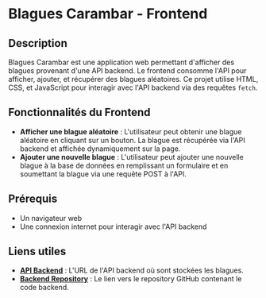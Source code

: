 # Blagues Carambar - Frontend

## Description
Blagues Carambar est une application web permettant d'afficher des blagues provenant d'une API backend. Le frontend consomme l'API pour afficher, ajouter, et récupérer des blagues aléatoires. Ce projet utilise HTML, CSS, et JavaScript pour interagir avec l'API backend via des requêtes `fetch`.

## Fonctionnalités du Frontend
- **Afficher une blague aléatoire** : L'utilisateur peut obtenir une blague aléatoire en cliquant sur un bouton. La blague est récupérée via l'API backend et affichée dynamiquement sur la page.
- **Ajouter une nouvelle blague** : L'utilisateur peut ajouter une nouvelle blague à la base de données en remplissant un formulaire et en soumettant la blague via une requête POST à l'API.

## Prérequis
- Un navigateur web
- Une connexion internet pour interagir avec l'API backend

## Liens utiles

- **[API Backend](http://localhost:8080/api/blagues/all)** : L'URL de l'API backend où sont stockées les blagues.
- **[Backend Repository](https://github.com/cedric-chimot/projet-carambar)** : Le lien vers le repository GitHub contenant le code backend.
